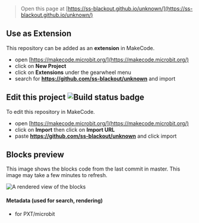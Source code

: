 
> Open this page at [https://ss-blackout.github.io/unknown/](https://ss-blackout.github.io/unknown/)

## Use as Extension

This repository can be added as an **extension** in MakeCode.

* open [https://makecode.microbit.org/](https://makecode.microbit.org/)
* click on **New Project**
* click on **Extensions** under the gearwheel menu
* search for **https://github.com/ss-blackout/unknown** and import

## Edit this project ![Build status badge](https://github.com/ss-blackout/unknown/workflows/MakeCode/badge.svg)

To edit this repository in MakeCode.

* open [https://makecode.microbit.org/](https://makecode.microbit.org/)
* click on **Import** then click on **Import URL**
* paste **https://github.com/ss-blackout/unknown** and click import

## Blocks preview

This image shows the blocks code from the last commit in master.
This image may take a few minutes to refresh.

![A rendered view of the blocks](https://github.com/ss-blackout/unknown/raw/master/.github/makecode/blocks.png)

#### Metadata (used for search, rendering)

* for PXT/microbit
<script src="https://makecode.com/gh-pages-embed.js"></script><script>makeCodeRender("{{ site.makecode.home_url }}", "{{ site.github.owner_name }}/{{ site.github.repository_name }}");</script>
